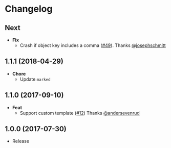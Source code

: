 # Changelog

## Next
- **Fix**
  - Crash if object key includes a comma ([#49](https://github.com/esdoc/esdoc-plugins/pull/49)). Thanks [@josephschmitt](https://github.com/josephschmitt)

## 1.1.1 (2018-04-29)
- **Chore**
  - Update `marked`

## 1.1.0 (2017-09-10)
- **Feat**
  - Support custom template ([#12](https://github.com/esdoc/esdoc-plugins/pull/12)) Thanks [@andersevenrud](https://github.com/andersevenrud)

## 1.0.0 (2017-07-30)
- Release
